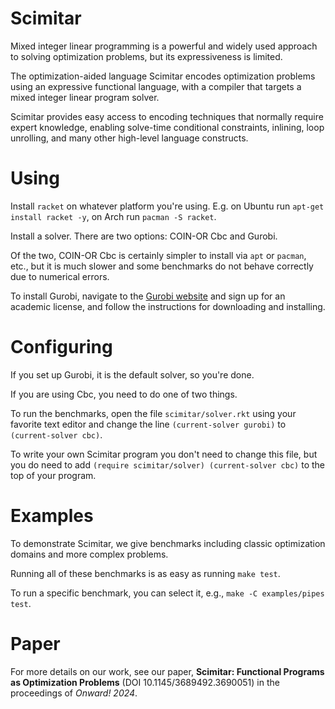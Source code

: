 # Scimitar

Mixed integer linear programming is a powerful and widely used approach to solving optimization problems, but its expressiveness is limited.

The optimization-aided language Scimitar encodes optimization problems using an expressive functional language, with a compiler that targets a mixed integer linear program solver.

Scimitar provides easy access to encoding techniques that normally require expert knowledge, enabling solve-time conditional constraints, inlining, loop unrolling, and many other high-level language constructs.

# Using

Install `racket` on whatever platform you're using.  E.g. on Ubuntu run `apt-get install racket -y`, on Arch run `pacman -S racket`.

Install a solver.  There are two options: COIN-OR Cbc and Gurobi.

Of the two, COIN-OR Cbc is certainly simpler to install via `apt` or `pacman`, etc., but it is much slower and some benchmarks do not behave correctly due to numerical errors.

To install Gurobi, navigate to the [Gurobi website](https://www.gurobi.com) and sign up for an academic license, and follow the instructions for downloading and installing.

# Configuring

If you set up Gurobi, it is the default solver, so you're done.

If you are using Cbc, you need to do one of two things.

To run the benchmarks, open the file `scimitar/solver.rkt` using your favorite text editor and change the line `(current-solver gurobi)` to `(current-solver cbc)`.

To write your own Scimitar program you don't need to change this file, but you do need to add `(require scimitar/solver) (current-solver cbc)` to the top of your program.


# Examples

To demonstrate Scimitar, we give benchmarks including classic optimization domains and more complex problems.

Running all of these benchmarks is as easy as running `make test`.  

To run a specific benchmark, you can select it, e.g., `make -C examples/pipes test`.

# Paper

For more details on our work, see our paper, **Scimitar: Functional Programs as Optimization Problems** (DOI 10.1145/3689492.3690051) in the proceedings of *Onward! 2024*.

